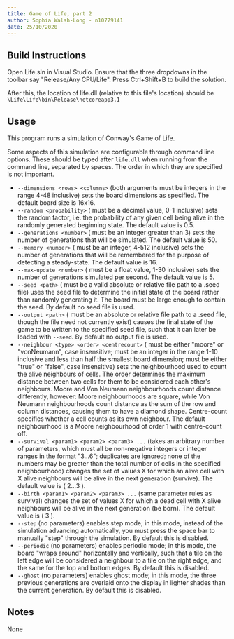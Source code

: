 ```yaml
---
title: Game of Life, part 2
author: Sophia Walsh-Long - n10779141
date: 25/10/2020
---
```


## Build Instructions

Open Life.sln in Visual Studio. Ensure that the three dropdowns in the toolbar say "Release/Any CPU/Life". Press Ctrl+Shift+B to build the solution.

After this, the location of life.dll (relative to this file's location) should be `\Life\Life\bin\Release\netcoreapp3.1`


## Usage 

This program runs a simulation of Conway's Game of Life.

Some aspects of this simulation are configurable through command line options. These should be typed after `life.dll` when running from the command line, separated by spaces. The order in which they are specified is not important.

* `--dimensions <rows> <columns>` (both arguments must be integers in the range 4-48 inclusive) sets the board dimensions as specified. The default board size is 16x16.
* `--random <probability>` (<probability> must be a decimal value, 0-1 inclusive) sets the random factor, i.e. the probability of any given cell being alive in the randomly generated beginning state. The default value is 0.5.
* `--generations <number>` (<number> must be an integer greater than 3) sets the number of generations that will be simulated. The default value is 50.
* `--memory <number>` (<number> must be an integer, 4-512 inclusive) sets the number of generations that will be remembered for the purpose of detecting a steady-state. The default value is 16.
* `--max-update <number>` (<number> must be a float value, 1-30 inclusive) sets the number of generations simulated per second. The default value is 5.
* `--seed <path>` (<path> must be a valid absolute or relative file path to a .seed file) uses the seed file to determine the initial state of the board rather than randomly generating it. The board must be large enough to contain the seed. By default no seed file is used.
* `--output <path>` (<path> must be an absolute or relative file path to a .seed file, though the file need not currently exist) causes the final state of the game to be written to the specified seed file, such that it can later be loaded with `--seed`. By default no output file is used.
* `--neighbour <type> <order> <centrecount>` (<type> must be either "moore" or "vonNeumann", case insensitive; <order> must be an integer in the range 1-10 inclusive and less than half the smallest board dimension; <centrecount> must be either "true" or "false", case insensitive) sets the neighbourhood used to count the alive neighbours of cells. The order determines the maximum distance between two cells for them to be considered each other's neighbours. Moore and Von Neumann neighbourhoods count distance differently, however: Moore neighbourhoods are square, while Von Neumann neighbourhoods count distance as the sum of the row and column distances, causing them to have a diamond shape. Centre-count specifies whether a cell counts as its own neighbour. The default neighbourhood is a Moore neighbourhood of order 1 with centre-count off.
* `--survival <param1> <param2> <param3> ...` (takes an arbitrary number of parameters, which must all be non-negative integers or integer ranges in the format "3...6"; duplicates are ignored; none of the numbers may be greater than the total number of cells in the specified neighbourhood) changes the set of values X for which an alive cell with X alive neighbours will be alive in the next generation (survive). The default value is ( 2...3 ).
* `--birth <param1> <param2> <param3> ...` (same parameter rules as survival) changes the set of values X for which a dead cell with X alive neighbours will be alive in the next generation (be born). The default value is ( 3 ).
* `--step` (no parameters) enables step mode; in this mode, instead of the simulation advancing automatically, you must press the space bar to manually "step" through the simulation. By default this is disabled.
* `--periodic` (no parameters) enables periodic mode; in this mode, the board "wraps around" horizontally and vertically, such that a tile on the left edge will be considered a neighbour to a tile on the right edge, and the same for the top and bottom edges. By default this is disabled.
* `--ghost` (no parameters) enables ghost mode; in this mode, the three previous generations are overlaid onto the display in lighter shades than the current generation. By default this is disabled.

## Notes 

None